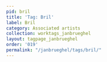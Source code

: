 ```yaml
---
pid: bril
title: 'Tag: Bril'
label: Bril
category: Associated artists
collection: worktags_janbrueghel
layout: tagpage_janbrueghel
order: '019'
permalink: "/janbrueghel/tags/bril/"
---
```

